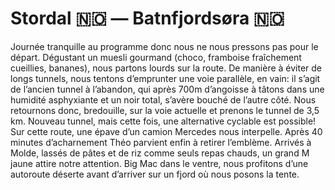 # Stordal 🇳🇴 — Batnfjordsøra 🇳🇴

<!-- 87km / 925m+ / 932m- -->

Journée tranquille au programme donc nous ne nous pressons pas pour le départ. Dégustant un muesli gourmand (choco, framboise fraîchement cueillies, bananes), nous partons lourds sur la route. De manière à éviter de longs tunnels, nous tentons d’emprunter une voie parallèle, en vain: il s’agit de l’ancien tunnel à l’abandon, qui après 700m d’angoisse à tâtons dans une humidité asphyxiante et un noir total, s’avère bouché de l’autre côté. Nous retournons donc, bredouille, sur la voie actuelle et prenons le tunnel de 3,5 km. Nouveau tunnel, mais cette fois, une alternative cyclable est possible! Sur cette route, une épave d’un camion Mercedes nous interpelle. Après 40 minutes d’acharnement Théo parvient enfin à retirer l’emblème. Arrivés à Molde, lassés de pâtes et de riz comme seuls repas chauds, un grand M jaune attire notre attention. Big Mac dans le ventre, nous profitons d’une autoroute déserte avant d’arriver sur un fjord où nous posons la tente.

